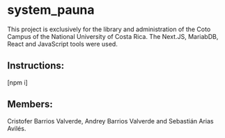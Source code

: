 # system_pauna
This project is exclusively for the library and administration of the Coto Campus of the National University of Costa Rica.
The Next.JS, MariabDB, React and JavaScript tools were used.

## Instructions:
[npm i]

## Members:
Cristofer Barrios Valverde, Andrey Barrios Valverde and Sebastián Arias Avilés.
